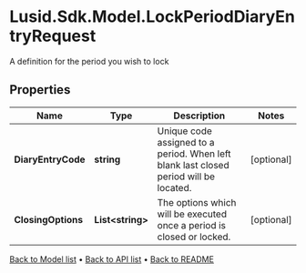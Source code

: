 # Lusid.Sdk.Model.LockPeriodDiaryEntryRequest
A definition for the period you wish to lock

## Properties

Name | Type | Description | Notes
------------ | ------------- | ------------- | -------------
**DiaryEntryCode** | **string** | Unique code assigned to a period. When left blank last closed period will be located. | [optional] 
**ClosingOptions** | **List&lt;string&gt;** | The options which will be executed once a period is closed or locked. | [optional] 

[Back to Model list](../README.md#documentation-for-models) &#8226; [Back to API list](../README.md#documentation-for-api-endpoints) &#8226; [Back to README](../README.md)


